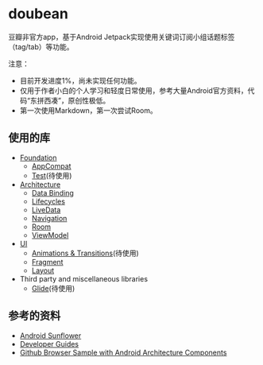 doubean
=======
豆瓣非官方app，基于Android Jetpack实现使用关键词订阅小组话题标签（tag/tab）等功能。

注意：
* 目前开发进度1%，尚未实现任何功能。
* 仅用于作者小白的个人学习和轻度日常使用，参考大量Android官方资料，代码“东拼西凑”，原创性极低。
* 第一次使用Markdown，第一次尝试Room。

使用的库
-------
* [Foundation][0]
  * [AppCompat][1]
  * [Test][4](待使用)
* [Architecture][10]
  * [Data Binding][11]
  * [Lifecycles][12]
  * [LiveData][13]
  * [Navigation][14]
  * [Room][16]
  * [ViewModel][17]
* [UI][30]
  * [Animations & Transitions][31](待使用)
  * [Fragment][34]
  * [Layout][35]
* Third party and miscellaneous libraries
  * [Glide][90](待使用)

[0]: https://developer.android.com/jetpack/components
[1]: https://developer.android.com/topic/libraries/support-library/packages#v7-appcompat
[4]: https://developer.android.com/training/testing/
[10]: https://developer.android.com/jetpack/arch/
[11]: https://developer.android.com/topic/libraries/data-binding/
[12]: https://developer.android.com/topic/libraries/architecture/lifecycle
[13]: https://developer.android.com/topic/libraries/architecture/livedata
[14]: https://developer.android.com/topic/libraries/architecture/navigation/
[16]: https://developer.android.com/topic/libraries/architecture/room
[17]: https://developer.android.com/topic/libraries/architecture/viewmodel
[30]: https://developer.android.com/guide/topics/ui
[31]: https://developer.android.com/training/animation/
[34]: https://developer.android.com/guide/components/fragments
[35]: https://developer.android.com/guide/topics/ui/declaring-layout
[90]: https://bumptech.github.io/glide/

参考的资料
---------
* [Android Sunflower][91]
* [Developer Guides][92]
* [Github Browser Sample with Android Architecture Components][93]

[91]: https://github.com/android/sunflower
[92]: https://developer.android.google.cn/guide
[93]: https://github.com/android/architecture-components-samples/tree/master/GithubBrowserSample

